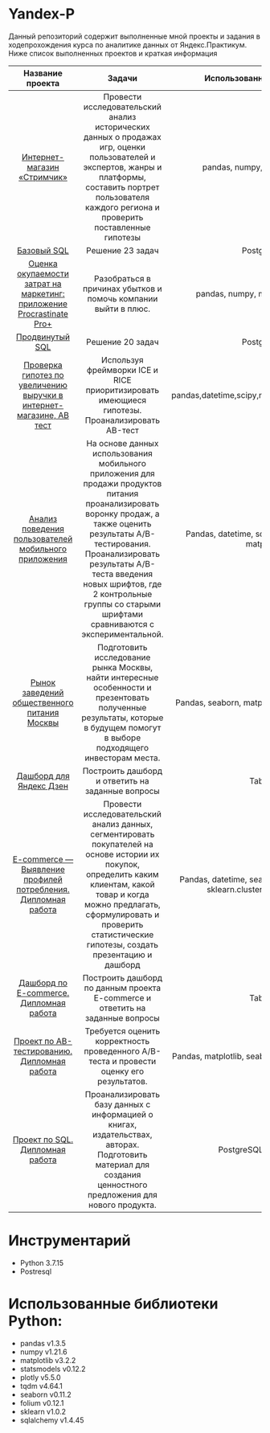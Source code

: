 # Yandex-P

Данный репозиторий содержит выполненные мной проекты и задания в ходепрохождения курса по аналитике данных от Яндекс.Практикум. Ниже список выполненных проектов и краткая информация

| Название проекта | Задачи | Использованные библиотеки |
| :---: | :---: | :---: |
| [Интернет-магазин «Стримчик»](https://github.com/chdavid1/Yandex-P/tree/main/%D0%98%D0%BD%D1%82%D0%B5%D1%80%D0%BD%D0%B5%D1%82-%D0%9C%D0%B0%D0%B3%D0%B0%D0%B7%D0%B8%D0%BD%20%D0%A1%D1%82%D1%80%D0%B8%D0%BC%D1%87%D0%B8%D0%BA) | Провести исследовательский анализ исторических данных о продажах игр, оценки пользователей и экспертов, жанры и платформы, составить портрет пользователя каждого региона и проверить поставленные гипотезы | pandas, numpy, matplotlib, scipy|
| [Базовый SQL](https://github.com/chdavid1/Yandex-P/tree/main/%D0%91%D0%B0%D0%B7%D0%BE%D0%B2%D1%8B%D0%B9%20SQL) | Решение 23 задач | PostgreSQL|
| [Оценка окупаемости затрат на маркетинг: приложение Procrastinate Pro+](https://github.com/chdavid1/Yandex-P/tree/main/%D0%9E%D1%86%D0%B5%D0%BD%D0%BA%D0%B0%20%D0%BE%D0%BA%D1%83%D0%BF%D0%B0%D0%B5%D0%BC%D0%BE%D1%81%D1%82%D0%B8%20%D0%B7%D0%B0%D1%82%D1%80%D0%B0%D1%82%20%D0%BD%D0%B0%20%D0%BC%D0%B0%D1%80%D0%BA%D0%B5%D1%82%D0%B8%D0%BD%D0%B3%20%D0%BF%D1%80%D0%B8%D0%BB%D0%BE%D0%B6%D0%B5%D0%BD%D0%B8%D0%B5%20Procrastinate%20Pro) | Разобраться в причинах убытков и помочь компании выйти в плюс. | pandas, numpy, matplotlib, datetime|
| [Продвинутый SQL](https://github.com/chdavid1/Yandex-P/tree/main/%D0%9F%D1%80%D0%BE%D0%B4%D0%B2%D0%B8%D0%BD%D1%83%D1%82%D1%8B%D0%B9%20SQL) | Решение 20 задач | PostgreSQL |
| [Проверка гипотез по увеличению выручки в интернет-магазине, AB тест](https://github.com/chdavid1/Yandex-P/tree/main/%D0%9F%D1%80%D0%BE%D0%B2%D0%B5%D1%80%D0%BA%D0%B0%20%D0%B3%D0%B8%D0%BF%D0%BE%D1%82%D0%B5%D0%B7%20%D0%BF%D0%BE%20%D1%83%D0%B2%D0%B5%D0%BB%D0%B8%D1%87%D0%B5%D0%BD%D0%B8%D1%8E%20%D0%B2%D1%8B%D1%80%D1%83%D1%87%D0%BA%D0%B8%20%D0%B2%20%D0%B8%D0%BD%D1%82%D0%B5%D1%80%D0%BD%D0%B5%D1%82-%D0%BC%D0%B0%D0%B3%D0%B0%D0%B7%D0%B8%D0%BD%D0%B5%2C%20AB%20%D1%82%D0%B5%D1%81%D1%82) | Используя фреймворки ICE и RICE приоритизировать имеющиеся гипотезы. Проанализировать AB-тест | pandas,datetime,scipy,numpy,seaborn,matplotlib|
| [Анализ поведения пользователей мобильного приложения](https://github.com/chdavid1/Yandex-P/tree/main/%D0%90%D0%BD%D0%B0%D0%BB%D0%B8%D0%B7%20%D0%BF%D0%BE%D0%B2%D0%B5%D0%B4%D0%B5%D0%BD%D0%B8%D1%8F%20%D0%BF%D0%BE%D0%BB%D1%8C%D0%B7%D0%BE%D0%B2%D0%B0%D1%82%D0%B5%D0%BB%D0%B5%D0%B9%20%D0%BC%D0%BE%D0%B1%D0%B8%D0%BB%D1%8C%D0%BD%D0%BE%D0%B3%D0%BE%20%D0%BF%D1%80%D0%B8%D0%BB%D0%BE%D0%B6%D0%B5%D0%BD%D0%B8%D1%8F) | На основе данных использования мобильного приложения для продажи продуктов питания проанализировать воронку продаж, а также оценить результаты A/B-тестирования. Проанализировать результаты A/B-теста введения новых шрифтов, где 2 контрольные группы со старыми шрифтами сравниваются с экспериментальной.  | Pandas, datetime, scipy, numpy, seaborn, matplotlib|
| [Рынок заведений общественного питания Москвы](https://github.com/chdavid1/Yandex-P/tree/main/%D0%A0%D1%8B%D0%BD%D0%BE%D0%BA%20%D0%B7%D0%B0%D0%B2%D0%B5%D0%B4%D0%B5%D0%BD%D0%B8%D0%B9%20%D0%BE%D0%B1%D1%89%D0%B5%D1%81%D1%82%D0%B2%D0%B5%D0%BD%D0%BD%D0%BE%D0%B3%D0%BE%20%D0%BF%D0%B8%D1%82%D0%B0%D0%BD%D0%B8%D1%8F%20%D0%9C%D0%BE%D1%81%D0%BA%D0%B2%D1%8B) | Подготовить исследование рынка Москвы, найти интересные особенности и презентовать полученные результаты, которые в будущем помогут в выборе подходящего инвесторам места. | Pandas, seaborn, matplotlib, folium, plotly, json|
| [Дашборд для Яндекс Дзен](https://github.com/chdavid1/Yandex-P/tree/main/%D0%94%D0%B0%D1%88%D0%B1%D0%BE%D1%80%D0%B4%20%D0%B4%D0%BB%D1%8F%20%D1%8F%D0%BD%D0%B4%D0%B5%D0%BA%D1%81%20%D0%B4%D0%B7%D0%B5%D0%BD) | Построить дашборд и ответить на заданные вопросы | Tableau|
| [E-commerce — Выявление профилей потребления. Дипломная работа](https://github.com/chdavid1/Yandex-P/tree/main/%D0%94%D0%B8%D0%BF%D0%BB%D0%BE%D0%BC%D0%BD%D0%B0%D1%8F%20%D1%80%D0%B0%D0%B1%D0%BE%D1%82%D0%B0/E-commerce%20%E2%80%94%20%D0%92%D1%8B%D1%8F%D0%B2%D0%BB%D0%B5%D0%BD%D0%B8%D0%B5%20%D0%BF%D1%80%D0%BE%D1%84%D0%B8%D0%BB%D0%B5%D0%B9%20%D0%BF%D0%BE%D1%82%D1%80%D0%B5%D0%B1%D0%BB%D0%B5%D0%BD%D0%B8%D1%8F) | Провеcти исследовательский анализ данных, сегментировать покупателей на основе истории их покупок, определить каким клиентам, какой товар и когда можно предлагать, сформулировать и проверить статистические гипотезы, cоздать презентацию и дашборд|Pandas, datetime, seaborn, matplotlib, plotly, sklearn.cluster, KMeans, scipy|
| [Дашборд по E-commerce. Дипломная работа](https://github.com/chdavid1/Yandex-P/tree/main/%D0%94%D0%B8%D0%BF%D0%BB%D0%BE%D0%BC%D0%BD%D0%B0%D1%8F%20%D1%80%D0%B0%D0%B1%D0%BE%D1%82%D0%B0/%D0%94%D0%B0%D1%88%D0%B1%D0%BE%D1%80%D0%B4%20%D0%BF%D0%BE%20E-commerce) | Построить дашборд по данным проекта E-commerce и ответить на заданные вопросы | Tableau|
| [Проект по АB-тестированию. Дипломная работа](https://github.com/chdavid1/Yandex-P/tree/main/%D0%94%D0%B8%D0%BF%D0%BB%D0%BE%D0%BC%D0%BD%D0%B0%D1%8F%20%D1%80%D0%B0%D0%B1%D0%BE%D1%82%D0%B0/%D0%9F%D1%80%D0%BE%D0%B5%D0%BA%D1%82%20%D0%BF%D0%BE%20%D0%90B-%D1%82%D0%B5%D1%81%D1%82%D0%B8%D1%80%D0%BE%D0%B2%D0%B0%D0%BD%D0%B8%D1%8E) | Требуется оценить корректность проведенного A/B-теста и провести оценку его результатов. | Pandas, matplotlib, seaborn, plotly, scipy, numpy|
| [Проект по SQL. Дипломная работа](https://github.com/chdavid1/Yandex-P/tree/main/%D0%94%D0%B8%D0%BF%D0%BB%D0%BE%D0%BC%D0%BD%D0%B0%D1%8F%20%D1%80%D0%B0%D0%B1%D0%BE%D1%82%D0%B0/%D0%9F%D1%80%D0%BE%D0%B5%D0%BA%D1%82%20%D0%BF%D0%BE%20SQL) | Проанализировать базу данных с информацией о книгах, издательствах, авторах. Подготовить материал для создания ценностного предложения для нового продукта.| PostgreSQL, sqlalchemy|

# Инструментарий
* Python 3.7.15
* Postresql

# Использованные библиотеки Python:
* pandas v1.3.5
* numpy v1.21.6
* matplotlib v3.2.2
* statsmodels v0.12.2
* plotly v5.5.0
* tqdm v4.64.1
* seaborn v0.11.2
* folium v0.12.1
* sklearn v1.0.2
* sqlalchemy v1.4.45
